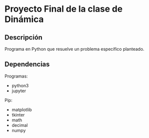 # Proyecto Final de la clase de Dinámica

## Descripción

Programa en Python que resuelve un problema específico planteado.

## Dependencias
Programas:
* python3
* jupyter

Pip:
* matplotlib
* tkinter
* math
* decimal
* numpy
